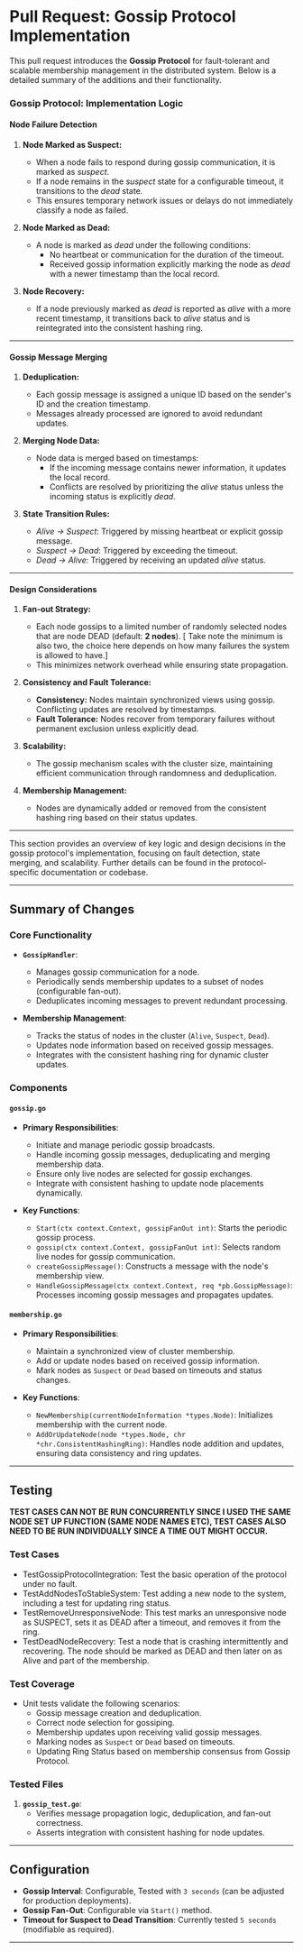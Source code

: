 # Pull Request: Gossip Protocol Implementation

This pull request introduces the **Gossip Protocol** for fault-tolerant and scalable membership management in the distributed system. Below is a detailed summary of the additions and their functionality.

### Gossip Protocol: Implementation Logic

#### Node Failure Detection
1. **Node Marked as Suspect:**
   - When a node fails to respond during gossip communication, it is marked as *suspect*. 
   - If a node remains in the *suspect* state for a configurable timeout, it transitions to the *dead* state. 
   - This ensures temporary network issues or delays do not immediately classify a node as failed.

2. **Node Marked as Dead:**
   - A node is marked as *dead* under the following conditions:
     - No heartbeat or communication for the duration of the timeout.
     - Received gossip information explicitly marking the node as *dead* with a newer timestamp than the local record.

3. **Node Recovery:**
   - If a node previously marked as *dead* is reported as *alive* with a more recent timestamp, it transitions back to *alive* status and is reintegrated into the consistent hashing ring.

---

#### Gossip Message Merging
1. **Deduplication:**
   - Each gossip message is assigned a unique ID based on the sender's ID and the creation timestamp.
   - Messages already processed are ignored to avoid redundant updates.

2. **Merging Node Data:**
   - Node data is merged based on timestamps:
     - If the incoming message contains newer information, it updates the local record.
     - Conflicts are resolved by prioritizing the *alive* status unless the incoming status is explicitly *dead*.

3. **State Transition Rules:**
   - *Alive → Suspect*: Triggered by missing heartbeat or explicit gossip message.
   - *Suspect → Dead*: Triggered by exceeding the timeout.
   - *Dead → Alive*: Triggered by receiving an updated *alive* status.

---

#### Design Considerations
1. **Fan-out Strategy:**
   - Each node gossips to a limited number of randomly selected nodes that are node DEAD (default: **2 nodes**). [ Take note the minimum is also two, the choice here depends on how many failures the system is allowed to have.]
   - This minimizes network overhead while ensuring state propagation.

2. **Consistency and Fault Tolerance:**
   - **Consistency:** Nodes maintain synchronized views using gossip. Conflicting updates are resolved by timestamps.
   - **Fault Tolerance:** Nodes recover from temporary failures without permanent exclusion unless explicitly dead.

3. **Scalability:**
   - The gossip mechanism scales with the cluster size, maintaining efficient communication through randomness and deduplication.

4. **Membership Management:**
   - Nodes are dynamically added or removed from the consistent hashing ring based on their status updates.

---

This section provides an overview of key logic and design decisions in the gossip protocol's implementation, focusing on fault detection, state merging, and scalability. Further details can be found in the protocol-specific documentation or codebase.

---

## **Summary of Changes**

### **Core Functionality**
- **`GossipHandler`**:
  - Manages gossip communication for a node.
  - Periodically sends membership updates to a subset of nodes (configurable fan-out).
  - Deduplicates incoming messages to prevent redundant processing.

- **Membership Management**:
  - Tracks the status of nodes in the cluster (`Alive`, `Suspect`, `Dead`).
  - Updates node information based on received gossip messages.
  - Integrates with the consistent hashing ring for dynamic cluster updates.

### **Components**

#### **`gossip.go`**
- **Primary Responsibilities**:
  - Initiate and manage periodic gossip broadcasts.
  - Handle incoming gossip messages, deduplicating and merging membership data.
  - Ensure only live nodes are selected for gossip exchanges.
  - Integrate with consistent hashing to update node placements dynamically.

- **Key Functions**:
  - `Start(ctx context.Context, gossipFanOut int)`: Starts the periodic gossip process.
  - `gossip(ctx context.Context, gossipFanOut int)`: Selects random live nodes for gossip communication.
  - `createGossipMessage()`: Constructs a message with the node's membership view.
  - `HandleGossipMessage(ctx context.Context, req *pb.GossipMessage)`: Processes incoming gossip messages and propagates updates.

#### **`membership.go`**
- **Primary Responsibilities**:
  - Maintain a synchronized view of cluster membership.
  - Add or update nodes based on received gossip information.
  - Mark nodes as `Suspect` or `Dead` based on timeouts and status changes.

- **Key Functions**:
  - `NewMembership(currentNodeInformation *types.Node)`: Initializes membership with the current node.
  - `AddOrUpdateNode(node *types.Node, chr *chr.ConsistentHashingRing)`: Handles node addition and updates, ensuring data consistency and ring updates.

---

## **Testing**
**TEST CASES CAN NOT BE RUN CONCURRENTLY SINCE I USED THE SAME NODE SET UP FUNCTION (SAME NODE NAMES ETC), TEST CASES ALSO NEED TO BE RUN INDIVIDUALLY SINCE A TIME OUT MIGHT OCCUR.**

### **Test Cases**
- TestGossipProtocolIntegration: Test the basic operation of the protocol under no fault. 
- TestAddNodesToStableSystem: Test adding a new node to the system, including a test for updating ring status. 
- TestRemoveUnresponsiveNode: This test marks an unresponsive node as SUSPECT, sets it as DEAD after a timeout, and removes it from the ring.
- TestDeadNodeRecovery: Test a node that is crashing intermittently and recovering. The node should be marked as DEAD and then later on as Alive and part of the membership.  

### **Test Coverage**
- Unit tests validate the following scenarios:
  - Gossip message creation and deduplication.
  - Correct node selection for gossiping.
  - Membership updates upon receiving valid gossip messages.
  - Marking nodes as `Suspect` or `Dead` based on timeouts.
  - Updating Ring Status based on membership consensus from Gossip Protocol. 

### **Tested Files**
1. **`gossip_test.go`**:
   - Verifies message propagation logic, deduplication, and fan-out correctness.
   - Asserts integration with consistent hashing for node updates.

---

## **Configuration**
- **Gossip Interval**: Configurable, Tested with `3 seconds` (can be adjusted for production deployments).
- **Gossip Fan-Out**: Configurable via `Start()` method.
- **Timeout for Suspect to Dead Transition**: Currently tested `5 seconds` (modifiable as required).

---


